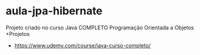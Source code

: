 # aula-jpa-hibernate

Projeto criado no curso Java COMPLETO Programação Orientada a Objetos +Projetos
- https://www.udemy.com/course/java-curso-completo/
